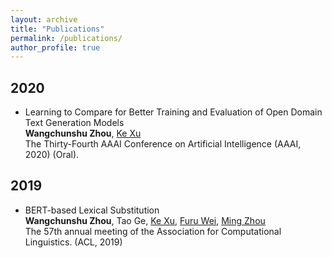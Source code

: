 ```yaml
---
layout: archive
title: "Publications"
permalink: /publications/
author_profile: true
---
```


## 2020
* Learning to Compare for Better Training and Evaluation of Open Domain Text Generation Models  
  **Wangchunshu Zhou**, [Ke Xu](http://sites.nlsde.buaa.edu.cn/~kexu/)  
  The Thirty-Fourth AAAI Conference on Artificial Intelligence (AAAI, 2020) (Oral).
  
## 2019
* BERT-based Lexical Substitution  
  **Wangchunshu Zhou**, Tao Ge, [Ke Xu](http://sites.nlsde.buaa.edu.cn/~kexu/), [Furu Wei](http://mindio.org/), [Ming Zhou](https://www.microsoft.com/en-us/research/people/mingzhou/)  
  The 57th annual meeting of the Association for Computational Linguistics. (ACL, 2019)
